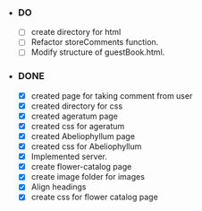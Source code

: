 - ### DO ###

  - [ ] create directory for html
  - [ ] Refactor storeComments function.
  - [ ] Modify structure of guestBook.html.

- ### DONE ###

  - [x] created page for taking comment from user
  - [x] created directory for css 
  - [x] created ageratum page
  - [x] created css for ageratum 
  - [x] created Abeliophyllum page
  - [x] created css for Abeliophyllum
  - [x] Implemented server.
  - [x] create flower-catalog page
  - [x] create image folder for images
  - [x] Align headings
  - [x] create css for flower catalog page